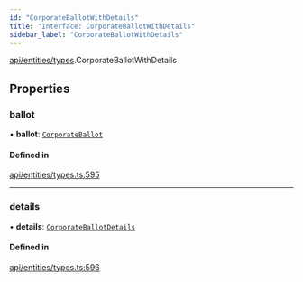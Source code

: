 ```yaml
---
id: "CorporateBallotWithDetails"
title: "Interface: CorporateBallotWithDetails"
sidebar_label: "CorporateBallotWithDetails"
---
```


[api/entities/types](../../../../../modules/API/Entities/Types/Types.md).CorporateBallotWithDetails

## Properties

### ballot

• **ballot**: [`CorporateBallot`](../../../../../classes/API/Entities/CorporateBallot/CorporateBallot.md)

#### Defined in

[api/entities/types.ts:595](https://github.com/PolymeshAssociation/polymesh-sdk/blob/8a9e72221/src/api/entities/types.ts#L595)

___

### details

• **details**: [`CorporateBallotDetails`](../../CorporateBallot/Types/CorporateBallotDetails/CorporateBallotDetails.md)

#### Defined in

[api/entities/types.ts:596](https://github.com/PolymeshAssociation/polymesh-sdk/blob/8a9e72221/src/api/entities/types.ts#L596)

